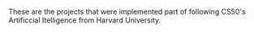 These are the projects that were implemented part of following CS50's Artificcial Itelligence from Harvard University. 
